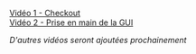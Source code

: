 [Vidéo 1 - Checkout](http://www.etud.insa-toulouse.fr/~benattar/android/1.html) <br />
[Vidéo 2 - Prise en main de la GUI](http://etud.insa-toulouse.fr/~raymard/ptut/Tuto_-_Prise_en_main_GUI.swf)

_D'autres vidéos seront ajoutées prochainement_